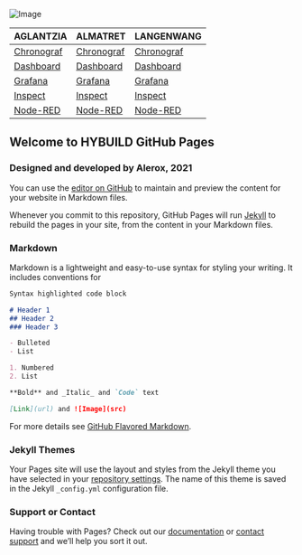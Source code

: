 ![Image](http://www.hybuild.eu/wp-content/uploads/2018/10/Screenshot-2018-10-27-at-18.37.41-300x212.png)

AGLANTZIA | ALMATRET | LANGENWANG
--------- | -------- | ----------
[Chronograf](https://hybuild-project.github.io/bems/AGL/Chronograf) | [Chronograf](https://hybuild-project.github.io/bems/ALM/Chronograf) | [Chronograf](https://hybuild-project.github.io/bems/PINK/Chronograf)
[Dashboard](https://hybuild-project.github.io/bems/AGL/Dashboard) | [Dashboard](https://hybuild-project.github.io/bems/ALM/Dashboard) | [Dashboard](https://hybuild-project.github.io/bems/PINK/Dashboard)
[Grafana](https://hybuild-project.github.io/bems/AGL/Grafana) | [Grafana](https://hybuild-project.github.io/bems/ALM/Grafana) | [Grafana](https://hybuild-project.github.io/bems/PINK/Grafana)
[Inspect](https://hybuild-project.github.io/bems/AGL/Inspect) | [Inspect](https://hybuild-project.github.io/bems/ALM/Inspect) | [Inspect](https://hybuild-project.github.io/bems/PINK/Inspect)
[Node-RED](https://hybuild-project.github.io/bems/AGL/Node-RED) | [Node-RED](https://hybuild-project.github.io/bems/ALM/Node-RED) | [Node-RED](https://hybuild-project.github.io/bems/PINK/Node-RED)

## Welcome to HYBUILD GitHub Pages
### Designed and developed by Alerox, 2021

You can use the [editor on GitHub](https://github.com/hybuild-project/bems/edit/main/README.md) to maintain and preview the content for your website in Markdown files.

Whenever you commit to this repository, GitHub Pages will run [Jekyll](https://jekyllrb.com/) to rebuild the pages in your site, from the content in your Markdown files.

### Markdown

Markdown is a lightweight and easy-to-use syntax for styling your writing. It includes conventions for

```markdown
Syntax highlighted code block

# Header 1
## Header 2
### Header 3

- Bulleted
- List

1. Numbered
2. List

**Bold** and _Italic_ and `Code` text

[Link](url) and ![Image](src)
```

For more details see [GitHub Flavored Markdown](https://guides.github.com/features/mastering-markdown/).

### Jekyll Themes

Your Pages site will use the layout and styles from the Jekyll theme you have selected in your [repository settings](https://github.com/hybuild-project/bems/settings). The name of this theme is saved in the Jekyll `_config.yml` configuration file.

### Support or Contact

Having trouble with Pages? Check out our [documentation](https://docs.github.com/categories/github-pages-basics/) or [contact support](https://support.github.com/contact) and we’ll help you sort it out.
